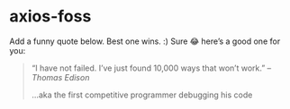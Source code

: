# axios-foss
Add a funny quote below. Best one wins. :)
Sure 😂 here’s a good one for you:

> “I have not failed. I’ve just found 10,000 ways that won’t work.” – *Thomas Edison*
>
> …aka the first competitive programmer debugging his code
